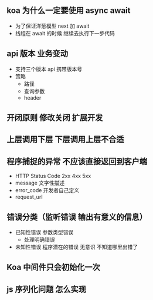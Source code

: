 ## koa 为什么一定要使用 async await

- 为了保证洋葱模型 next 加 await
- 线程在 await 的时候 继续去执行下一步代码

## api 版本 业务变动

- 支持三个版本 api 携带版本号
- 策略
  - 路径
  - 查询参数
  - header

## 开闭原则 修改关闭 扩展开发

## 上层调用下层 下层调用上层不合适

## 程序捕捉的异常 不应该直接返回到客户端

- HTTP Status Code 2xx 4xx 5xx
- message 文字性描述
- error_code 开发者自己定义
- request_url

## 错误分类（监听错误 输出有意义的信息）

- 已知性错误 参数类型错误
  - 处理明确错误
- 未知性错误 程序潜在的错误 无意识 不知道哪里出错了

## Koa 中间件只会初始化一次

## js 序列化问题 怎么实现
